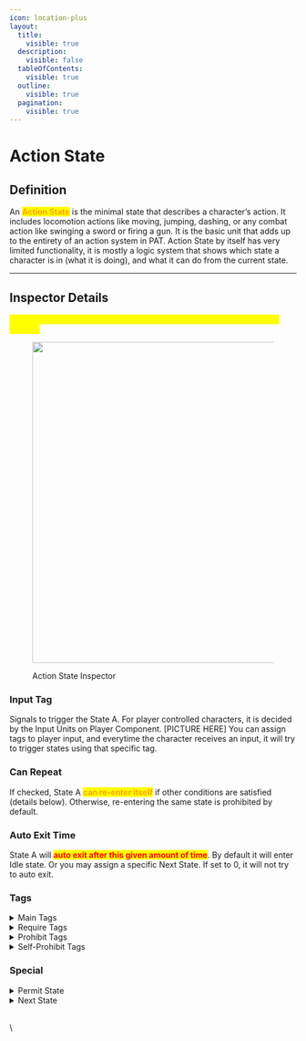 ```yaml
---
icon: location-plus
layout:
  title:
    visible: true
  description:
    visible: false
  tableOfContents:
    visible: true
  outline:
    visible: true
  pagination:
    visible: true
---
```


# Action State

## Definition

An <mark style="color:orange;">**Action State**</mark> is the minimal state that describes a character’s action. It includes locomotion actions like moving, jumping, dashing, or any combat action like swinging a sword or firing a gun. It is the basic unit that adds up to the entirety of an action system in PAT. Action State by itself has very limited functionality, it is mostly a logic system that shows which state a character is in (what it is doing), and what it can do from the current state.

***

## Inspector Details

<mark style="color:yellow;">(All following description assumes the described Action State named as State A)</mark>

<figure><img src="https://lh7-rt.googleusercontent.com/docsz/AD_4nXe-p9tvInwbfoQp8LMyLjCDoIEDHaDRcylXHZL9gSJ2Ng6TdXtSXx0zXwBXnCYjkIvQaz5lsWVpso6T5qtv_RMOiS54QdOo5rrX8Ca2ua9ppGgoV2MWFda3aErm6aYY4dNn3pcszf02LAjjCRJc7zU_22U?key=wjgYipemgHjXa5pb_ZH-6A" alt="" width="563"><figcaption><p>Action State Inspector</p></figcaption></figure>

### Input Tag

Signals to trigger the State A. For player controlled characters, it is decided by the Input Units on Player Component. \[PICTURE HERE] You can assign tags to player input, and everytime the character receives an input, it will try to trigger states using that specific tag.

### Can Repeat

If checked, State A <mark style="color:orange;">**can re-enter itself**</mark> if other conditions are satisfied (details below). Otherwise, re-entering the same state is prohibited by default.

### Auto Exit Time

State A will <mark style="color:red;">**auto exit after this given amount of time**</mark>. By default it will enter Idle state. Or you may assign a specific Next State. If set to 0, it will not try to auto exit.

### Tags

<details>

<summary>Main Tags</summary>

The Tags a character will hold if it is in State A

</details>

<details>

<summary>Require Tags</summary>

After receiving the corresponding Input Tag, State A will check if the character is currently holding the Required Tags before entering. If not, nothing will happen.&#x20;

*   The relationship among outer Elements is logical **disjunction (or)**.&#x20;

    _As long as one element has all of its requirements fulfilled, this is considered to be true and the State can be entered._&#x20;
*   The relationship among inner Elements is logical **conjunction (and)**.&#x20;

    _All requirement tags must be present for it to be considered true, or the no requirement is checked._

</details>

<details>

<summary>Prohibit Tags</summary>

If another State tries to enter when character is in State A, but at least one of its Main Tags is listed in State A’s Prohibit Tags, it cannot be entered.

</details>

<details>

<summary>Self-Prohibit Tags</summary>

If the character is in another State and is currently holding any Tag listed in State A’s Self-Prohibit Tags, State A cannot be entered.

</details>

### Special

<details>

<summary>Permit State</summary>

Regardless of the prohibit / require relationship of tags, any State listed here is allowed to enter during State A.

</details>

<details>

<summary>Next State</summary>

Force character to enter the Next State after the exit of State A instead of idle. Notice that this only applies when State A is exiting by itself, not interrupted by the other state.

</details>

\
\




